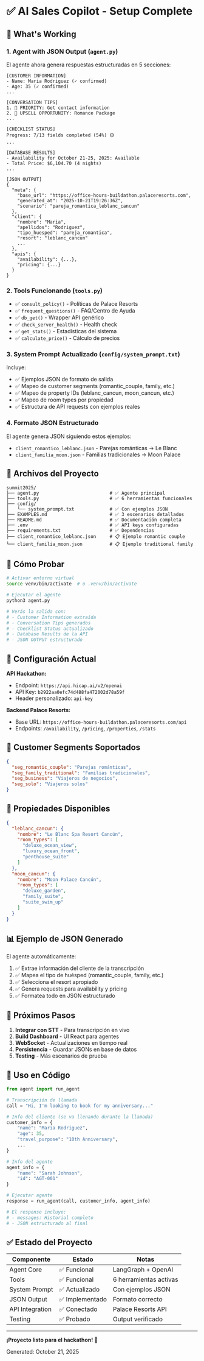 # ✅ AI Sales Copilot - Setup Complete

## 🎯 What's Working

### 1. **Agent with JSON Output** (`agent.py`)
El agente ahora genera respuestas estructuradas en 5 secciones:

```
[CUSTOMER INFORMATION]
- Name: Maria Rodriguez (✓ confirmed)
- Age: 35 (✓ confirmed)
...

[CONVERSATION TIPS]
1. 🔴 PRIORITY: Get contact information
2. 💎 UPSELL OPPORTUNITY: Romance Package
...

[CHECKLIST STATUS]
Progress: 7/13 fields completed (54%) 🟡
...

[DATABASE RESULTS]
- Availability for October 21-25, 2025: Available
- Total Price: $6,104.70 (4 nights)
...

[JSON OUTPUT]
{
  "meta": {
    "base_url": "https://office-hours-buildathon.palaceresorts.com",
    "generated_at": "2025-10-21T19:26:36Z",
    "scenario": "pareja_romantica_leblanc_cancun"
  },
  "client": {
    "nombre": "Maria",
    "apellidos": "Rodriguez",
    "tipo_huesped": "pareja_romantica",
    "resort": "leblanc_cancun"
    ...
  },
  "apis": {
    "availability": {...},
    "pricing": {...}
  }
}
```

### 2. **Tools Funcionando** (`tools.py`)
- ✅ `consult_policy()` - Políticas de Palace Resorts
- ✅ `frequent_questions()` - FAQ/Centro de Ayuda
- ✅ `db_get()` - Wrapper API genérico
- ✅ `check_server_health()` - Health check
- ✅ `get_stats()` - Estadísticas del sistema
- ✅ `calculate_price()` - Cálculo de precios

### 3. **System Prompt Actualizado** (`config/system_prompt.txt`)
Incluye:
- ✅ Ejemplos JSON de formato de salida
- ✅ Mapeo de customer segments (romantic_couple, family, etc.)
- ✅ Mapeo de property IDs (leblanc_cancun, moon_cancun, etc.)
- ✅ Mapeo de room types por propiedad
- ✅ Estructura de API requests con ejemplos reales

### 4. **Formato JSON Estructurado**
El agente genera JSON siguiendo estos ejemplos:
- `client_romantico_leblanc.json` - Parejas románticas → Le Blanc
- `client_familia_moon.json` - Familias tradicionales → Moon Palace

## 📂 Archivos del Proyecto

```
summit2025/
├── agent.py                          # ✅ Agente principal
├── tools.py                          # ✅ 6 herramientas funcionales
├── config/
│   └── system_prompt.txt             # ✅ Con ejemplos JSON
├── EXAMPLES.md                       # ✅ 3 escenarios detallados
├── README.md                         # ✅ Documentación completa
├── .env                              # ✅ API keys configuradas
├── requirements.txt                  # ✅ Dependencias
├── client_romantico_leblanc.json     # 📋 Ejemplo romantic couple
└── client_familia_moon.json          # 📋 Ejemplo traditional family
```

## 🧪 Cómo Probar

```bash
# Activar entorno virtual
source venv/bin/activate  # o .venv/bin/activate

# Ejecutar el agente
python3 agent.py

# Verás la salida con:
# - Customer Information extraída
# - Conversation Tips generados
# - Checklist Status actualizado
# - Database Results de la API
# - JSON OUTPUT estructurado
```

## 🔧 Configuración Actual

**API Hackathon:**
- Endpoint: `https://api.hicap.ai/v2/openai`
- API Key: `b2922aa0efc74d488fa472002d78a59f`
- Header personalizado: `api-key`

**Backend Palace Resorts:**
- Base URL: `https://office-hours-buildathon.palaceresorts.com/api`
- Endpoints: `/availability`, `/pricing`, `/properties`, `/stats`

## 🎯 Customer Segments Soportados

```json
{
  "seg_romantic_couple": "Parejas románticas",
  "seg_family_traditional": "Familias tradicionales",
  "seg_business": "Viajeros de negocios",
  "seg_solo": "Viajeros solos"
}
```

## 🏨 Propiedades Disponibles

```json
{
  "leblanc_cancun": {
    "nombre": "Le Blanc Spa Resort Cancún",
    "room_types": [
      "deluxe_ocean_view",
      "luxury_ocean_front",
      "penthouse_suite"
    ]
  },
  "moon_cancun": {
    "nombre": "Moon Palace Cancún",
    "room_types": [
      "deluxe_garden",
      "family_suite",
      "suite_swim_up"
    ]
  }
}
```

## 📊 Ejemplo de JSON Generado

El agente automáticamente:
1. ✅ Extrae información del cliente de la transcripción
2. ✅ Mapea el tipo de huésped (romantic_couple, family, etc.)
3. ✅ Selecciona el resort apropiado
4. ✅ Genera requests para availability y pricing
5. ✅ Formatea todo en JSON estructurado

## 🚀 Próximos Pasos

1. **Integrar con STT** - Para transcripción en vivo
2. **Build Dashboard** - UI React para agentes
3. **WebSocket** - Actualizaciones en tiempo real
4. **Persistencia** - Guardar JSONs en base de datos
5. **Testing** - Más escenarios de prueba

## 📝 Uso en Código

```python
from agent import run_agent

# Transcripción de llamada
call = "Hi, I'm looking to book for my anniversary..."

# Info del cliente (se va llenando durante la llamada)
customer_info = {
    "name": "Maria Rodriguez",
    "age": 35,
    "travel_purpose": "10th Anniversary",
    ...
}

# Info del agente
agent_info = {
    "name": "Sarah Johnson",
    "id": "AGT-001"
}

# Ejecutar agente
response = run_agent(call, customer_info, agent_info)

# El response incluye:
# - messages: Historial completo
# - JSON estructurado al final
```

## ✅ Estado del Proyecto

| Componente | Estado | Notas |
|-----------|--------|-------|
| Agent Core | ✅ Funcional | LangGraph + OpenAI |
| Tools | ✅ Funcional | 6 herramientas activas |
| System Prompt | ✅ Actualizado | Con ejemplos JSON |
| JSON Output | ✅ Implementado | Formato correcto |
| API Integration | ✅ Conectado | Palace Resorts API |
| Testing | ✅ Probado | Output verificado |

---

**¡Proyecto listo para el hackathon! 🎉**

Generated: October 21, 2025
